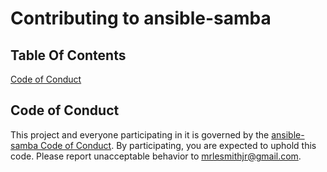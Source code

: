 # Contributing to ansible-samba

## Table Of Contents

[Code of Conduct](#code-of-conduct)

## Code of Conduct

This project and everyone participating in it is governed by the [ansible-samba Code of Conduct](CODE_OF_CONDUCT.md). By participating, you are expected to uphold this code. Please report unacceptable behavior to [mrlesmithjr@gmail.com](mailto:mrlesmithjr@gmail.com).
